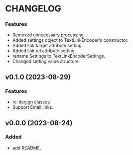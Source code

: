 # CHANGELOG

### Features

 * Removed unnecessary processing
 * Added settings object to TextLinkEncoder's constructor.
 * Added link target attribute setting.
 * Added link rel attribute setting.
 * rename Settings to TextLinkEncoderSettings.
 * Changed setting value structure.

## v0.1.0 (2023-08-29)

### Features

 * re-degign classes.
 * Support Email links.

## v0.0.0 (2023-08-24)

### Added

 * add README.

